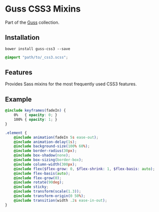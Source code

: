 # Guss CSS3 Mixins

Part of the [Guss](https://github.com/guardian/guss) collection.

## Installation

```
bower install guss-css3 --save
```

```scss
@import "path/to/_css3.scss";
```

## Features

Provides Sass mixins for the most frequently used CSS3 features.


## Example

```scss
@include keyframes(fadeIn) {
    0%   { opacity: 0; }
    100% { opacity: 1; }
}

.element {
    @include animation(fadeIn 5s ease-out);
    @include animation-delay(1s);
    @include background-size(100% 60%);
    @include border-radius(30px);
    @include box-shadow(none);
    @include box-sizing(border-box);
    @include column-width(300px);
    @include flex($flex-grow: 0, $flex-shrink: 1, $flex-basis: auto);
    @include flex-basis(auto);
    @include flex-grow(0);
    @include rotate(90deg);
    @include sticky;
    @include transform(scale(1.3));
    @include transform-origin(0 50%);
    @include transition(width .2s ease-in-out);
}
```
